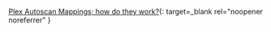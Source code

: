 [Plex Autoscan Mappings; how do they work?](https://docs.google.com/document/d/1ivstRv4ViQ-MWatXa1Hk0t1NuYSWCiE-Y0zsepDTzT4/edit?usp=sharing){: target=_blank rel="noopener noreferrer" }
